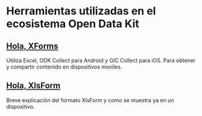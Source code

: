 # Herramientas utilizadas en el ecosistema Open Data Kit

## [Hola, XForms](holaXForms.md)

Utiliza Excel, ODK Collect para Android y GIC Collect para iOS. Para obtener y compartir contenido en dispositivos moviles.

## [Hola, XlsForm](holaXlsForm.md)

Breve explicación del formato XlsForm y como se muestra ya en un dispositivo.
